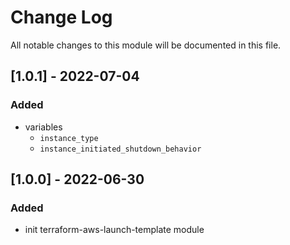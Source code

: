 # Change Log

All notable changes to this module will be documented in this file.

## [1.0.1] - 2022-07-04

### Added

- variables
  - `instance_type`
  - `instance_initiated_shutdown_behavior`


## [1.0.0] - 2022-06-30

### Added

- init terraform-aws-launch-template module
